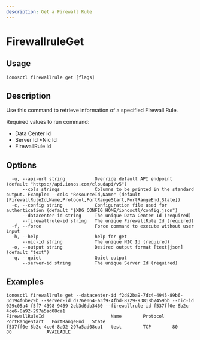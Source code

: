 ```yaml
---
description: Get a Firewall Rule
---
```


# FirewallruleGet

## Usage

```text
ionosctl firewallrule get [flags]
```

## Description

Use this command to retrieve information of a specified Firewall Rule.

Required values to run command:

* Data Center Id
* Server Id
*Nic Id
* FirewallRule Id

## Options

```text
  -u, --api-url string           Override default API endpoint (default "https://api.ionos.com/cloudapi/v5")
      --cols strings             Columns to be printed in the standard output. Example: --cols "ResourceId,Name" (default [FirewallRuleId,Name,Protocol,PortRangeStart,PortRangeEnd,State])
  -c, --config string            Configuration file used for authentication (default "$XDG_CONFIG_HOME/ionosctl/config.json")
      --datacenter-id string     The unique Data Center Id (required)
      --firewallrule-id string   The unique FirewallRule Id (required)
  -f, --force                    Force command to execute without user input
  -h, --help                     help for get
      --nic-id string            The unique NIC Id (required)
  -o, --output string            Desired output format [text|json] (default "text")
  -q, --quiet                    Quiet output
      --server-id string         The unique Server Id (required)
```

## Examples

```text
ionosctl firewallrule get --datacenter-id f2d82ba9-7dc4-4945-89b6-3d194f6be29b --server-id d776e064-a3f9-4fbd-8729-93818b7459bb --nic-id 029c05a4-f5f7-4398-9469-2eb3d6db3460 --firewallrule-id f537ff0e-8b2c-4ce6-8a92-297a5ad08ca1 
FirewallRuleId                         Name        Protocol   PortRangeStart   PortRangeEnd   State
f537ff0e-8b2c-4ce6-8a92-297a5ad08ca1   test        TCP        80               80             AVAILABLE
```


